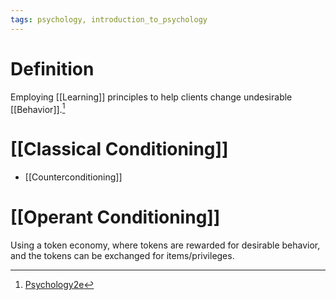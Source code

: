 ```yaml
---
tags: psychology, introduction_to_psychology
---
```


# Definition

Employing [[Learning]] principles to help clients change undesirable [[Behavior]].[^1]

# [[Classical Conditioning]]
- [[Counterconditioning]]

# [[Operant Conditioning]]
Using a token economy, where tokens are rewarded for desirable behavior, and the tokens can be exchanged for items/privileges.

[^1]: [Psychology2e](zotero://open-pdf/library/items/SSTBV7L5?page=621)